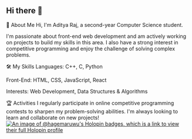 ## Hi there 👋

<!--
**hagemaruwu/hagemaruwu** is a ✨ _special_ ✨ repository because its `README.md` (this file) appears on your GitHub profile.

Here are some ideas to get you started:

- 🔭 I’m currently working on ...
- 🌱 I’m currently learning ...
- 👯 I’m looking to collaborate on ...
- 🤔 I’m looking for help with ...
- 💬 Ask me about ...
- 📫 How to reach me: ...
- 😄 Pronouns: ...
- ⚡ Fun fact: ...

-->
👋 About Me
Hi, I'm Aditya Raj, a second-year Computer Science student.

I'm passionate about front-end web development and am actively working on projects to build my skills in this area. I also have a strong interest in competitive programming and enjoy the challenge of solving complex problems.

🛠️ My Skills
Languages: C++, C, Python

Front-End: HTML, CSS, JavaScript, React

Interests: Web Development, Data Structures & Algorithms

🏆 Activities
I regularly participate in online competitive programming contests to sharpen my problem-solving abilities. I'm always looking to learn and collaborate on new projects!
[![An image of @hagemaruwu's Holopin badges, which is a link to view their full Holopin profile](https://holopin.me/hagemaruwu)](https://holopin.io/@hagemaruwu)

